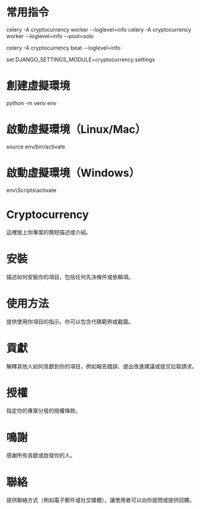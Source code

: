 # 常用指令
celery -A cryptocurrency worker --loglevel=info
celery -A cryptocurrency worker --loglevel=info --pool=solo

celery -A cryptocurrency beat --loglevel=info

set DJANGO_SETTINGS_MODULE=cryptocurrency.settings
# 創建虛擬環境
python -m venv env

# 啟動虛擬環境（Linux/Mac）
source env/bin/activate  

# 啟動虛擬環境（Windows）
env\Scripts\activate


# Cryptocurrency
這裡放上你專案的簡短描述或介紹。

# 安裝
描述如何安裝你的項目，包括任何先決條件或依賴項。

# 使用方法
提供使用你項目的指示。你可以包含代碼範例或截圖。

# 貢獻
解釋其他人如何貢獻到你的項目，例如報告錯誤、提出改進建議或提交拉取請求。

# 授權
指定你的專案分發的授權條款。

# 鳴謝
感謝所有貢獻或啟發你的人。

# 聯絡
提供聯絡方式（例如電子郵件或社交媒體），讓使用者可以向你提問或提供回饋。
